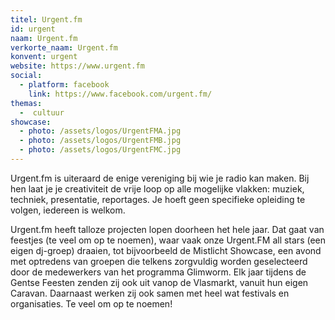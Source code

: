 ```yaml
---
titel: Urgent.fm
id: urgent
naam: Urgent.fm
verkorte_naam: Urgent.fm
konvent: urgent
website: https://www.urgent.fm
social:
  - platform: facebook
    link: https://www.facebook.com/urgent.fm/
themas:
  -  cultuur
showcase:
  - photo: /assets/logos/UrgentFMA.jpg
  - photo: /assets/logos/UrgentFMB.jpg
  - photo: /assets/logos/UrgentFMC.jpg
---
```

Urgent.fm is uiteraard de enige vereniging bij wie je radio kan maken. Bij hen laat je je creativiteit de vrije loop op alle mogelijke vlakken: muziek, techniek, presentatie, reportages. Je hoeft geen specifieke opleiding te volgen, iedereen is welkom.

Urgent.fm heeft talloze projecten lopen doorheen het hele jaar. Dat gaat van feestjes (te veel om op te noemen), waar vaak onze Urgent.FM all stars (een eigen dj-groep) draaien, tot bijvoorbeeld de Mistlicht Showcase, een avond met optredens van groepen die telkens zorgvuldig worden geselecteerd door de medewerkers van het programma Glimworm. Elk jaar tijdens de Gentse Feesten zenden zij ook uit vanop de Vlasmarkt, vanuit hun eigen Caravan. Daarnaast werken zij ook samen met heel wat festivals en organisaties. Te veel om op te noemen!
